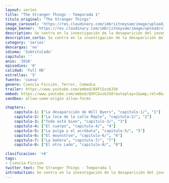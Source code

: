 ```yaml
---
layout: series
title: "The Stranger Things - Temporada 1"
titulo_original: "The Stranger Things"
image_carousel: 'https://res.cloudinary.com/imbriitneysam/image/upload/v1546468953/stranger1-poster-min.jpg'
image_banner: 'https://res.cloudinary.com/imbriitneysam/image/upload/v1546468955/stranger1-banner-min.jpg'
description: Se centra en la investigación de la desaparición del joven Will Byers. La pequeña localidad de Hawkins, Indiana, amanece una mañana conmocionada cuando Joyce descubre que su hijo Will no ha vuelto a casa. Pronto, el jefe de policía Jim Hopper inicia una investigación para intentar encontrar al joven, mientras su madre Joyce y sus amigos llevan a cabo sendas investigaciones paralelas. Los jóvenes se encuentran en su búsqueda con una misteriosa chica, 011, que posee poderes de telequinesis y asegura saber dónde está Will. Todas las pistas conducen al laboratorio de energía que el Departamento de Estado tiene en la ciudad.
description_corta: Se centra en la investigación de la desaparición del joven Will Byers. La pequeña localidad de Hawkins, Indiana, amanece una mañana conmocionada cuando Joyce descubre que su hijo Will no ha vuelto a casa. Pronto, el jefe de policía Jim Hopper inicia unae....
category: 'series'
descargas: 'no'
idioma: 'Subtitulado'
capitulo: ''
anio: '2016'
episodios: '8'
calidad: 'Full HD'
estrellas: '5'
fuente: 'cueva'
genero: Ciencia Ficción, Terror, Comedia
trailer: https://www.youtube.com/embed/8XFCGvzbJS0
embed: https://www.youtube.com/embed/8XFCGvzbJS0?autoplay=1&amp;rel=0&amp;hd=1&border=0&wmode=opaque&enablejsapi=1&modestbranding=1&controls=1&showinfo=0
sandbox: allow-same-origin allow-forms 

chapters:
    capitulo-1: ["La desaparición de Will Byers", "capitulo-1/", "1"]
    capitulo-2: ["La loca de la calle Maple", "capitulo-2/", "2"]
    capitulo-3: ["Todo está bien", "capitulo-3/", "3"]
    capitulo-4: ["El cuerpo", "capitulo-4/", "4"]
    capitulo-5: ["La pulga y el acróbata", "capitulo-5/", "5"]
    capitulo-6: ["El mounstruo", "capitulo-6/", "6"]
    capitulo-7: ["La bañera", "capitulo-7/", "7"]
    capitulo-8: ["El otro Lado", "capitulo-8/", "8"]

clasificacion: '+8'
tags:
- Ciencia-Ficcion
twitter_text: The Stranger Things - Temporada 1
introduction: Se centra en la investigación de la desaparición del joven Will Byers. La pequeña localidad de Hawkins, Indiana, amanece una mañana conmocionada cuando Joyce descubre que su hijo Will no ha vuelto a casa. Pronto, el jefe de policía Jim Hopper inicia una....
---
```












